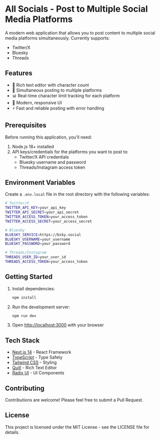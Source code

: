 # All Socials - Post to Multiple Social Media Platforms

A modern web application that allows you to post content to multiple social media platforms simultaneously. Currently supports:

- Twitter/X
- Bluesky
- Threads

## Features

- 📝 Rich text editor with character count
- 🔄 Simultaneous posting to multiple platforms
- 📊 Real-time character limit tracking for each platform
- 🎨 Modern, responsive UI
- ⚡ Fast and reliable posting with error handling

## Prerequisites

Before running this application, you'll need:

1. Node.js 18+ installed
2. API keys/credentials for the platforms you want to post to:
   - Twitter/X API credentials
   - Bluesky username and password
   - Threads/Instagram access token

## Environment Variables

Create a `.env.local` file in the root directory with the following variables:

```bash
# Twitter/X
TWITTER_API_KEY=your_api_key
TWITTER_API_SECRET=your_api_secret
TWITTER_ACCESS_TOKEN=your_access_token
TWITTER_ACCESS_SECRET=your_access_secret

# Bluesky
BLUESKY_SERVICE=https://bsky.social
BLUESKY_USERNAME=your_username
BLUESKY_PASSWORD=your_password

# Threads/Instagram
THREADS_USER_ID=your_user_id
THREADS_ACCESS_TOKEN=your_access_token
```

## Getting Started

1. Install dependencies:
   ```bash
   npm install
   ```

2. Run the development server:
   ```bash
   npm run dev
   ```

3. Open [http://localhost:3000](http://localhost:3000) with your browser

## Tech Stack

- [Next.js 14](https://nextjs.org/) - React Framework
- [TypeScript](https://www.typescriptlang.org/) - Type Safety
- [Tailwind CSS](https://tailwindcss.com/) - Styling
- [Quill](https://quilljs.com/) - Rich Text Editor
- [Radix UI](https://www.radix-ui.com/) - UI Components

## Contributing

Contributions are welcome! Please feel free to submit a Pull Request.

## License

This project is licensed under the MIT License - see the LICENSE file for details.
